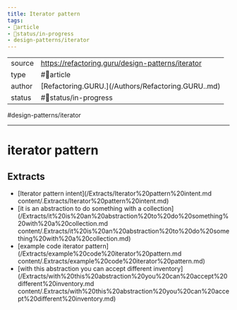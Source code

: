 ```yaml
---
title: Iterator pattern
tags:
- 📄article
- 🚦status/in-progress
- design-patterns/iterator
---
```



<table>
<tr>
<td> source </td>
<td> <a href="https://refactoring.guru/design-patterns/iterator">https://refactoring.guru/design-patterns/iterator</a> </td>
</tr>
<tr>
<td> type </td>
<td> #📄article </td>
</tr>
<tr>
<td> author </td>
<td> [Refactoring.GURU.](/Authors/Refactoring.GURU..md) </td>
</tr>
<tr>
<td> status </td>
<td> #🚦status/in-progress </td>
</tr>
</table>

#design-patterns/iterator

---

# iterator pattern

## Extracts
- [Iterator pattern intent](/Extracts/Iterator%20pattern%20intent.md
content/.Extracts/Iterator%20pattern%20intent.md)
- [it is an abstraction to do something with a collection](/Extracts/it%20is%20an%20abstraction%20to%20do%20something%20with%20a%20collection.md
content/.Extracts/it%20is%20an%20abstraction%20to%20do%20something%20with%20a%20collection.md)
- [example code iterator pattern](/Extracts/example%20code%20iterator%20pattern.md
content/.Extracts/example%20code%20iterator%20pattern.md)
- [with this abstraction you can accept different inventory](/Extracts/with%20this%20abstraction%20you%20can%20accept%20different%20inventory.md
content/.Extracts/with%20this%20abstraction%20you%20can%20accept%20different%20inventory.md)
